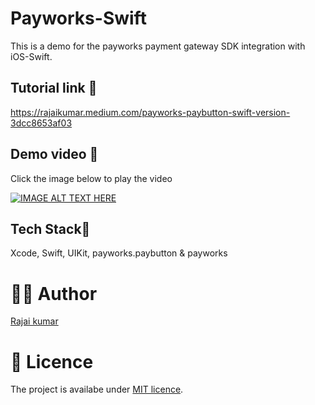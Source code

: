 # Payworks-Swift

This is a demo for the payworks payment gateway SDK integration with iOS-Swift.

## Tutorial link 📄

https://rajaikumar.medium.com/payworks-paybutton-swift-version-3dcc8653af03 

## Demo video 🎥

Click the image below to play the video

[![IMAGE ALT TEXT HERE](https://img.youtube.com/vi/N1erBO3H1bA/hqdefault.jpg)](https://www.youtube.com/watch?v=N1erBO3H1bA)


## Tech Stack🥞

Xcode, Swift, UIKit, payworks.paybutton & payworks

# 👨‍💻 Author 
[Rajai kumar](https://github.com/Rajaikumar-iOSDev)

# 🔖 Licence 
The project is availabe under [MIT licence](https://github.com/jVirus/spritekit-water-node-ios-app/blob/master/LICENSE).
